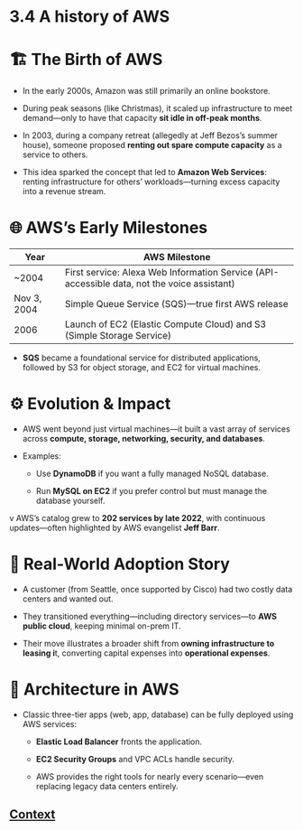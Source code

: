 # 3.4 A history of AWS 
 
 # 🏗️ The Birth of AWS
* In the early 2000s, Amazon was still primarily an online bookstore.

* During peak seasons (like Christmas), it scaled up infrastructure to meet demand—only to have that capacity **sit idle in off-peak months**.

* In 2003, during a company retreat (allegedly at Jeff Bezos’s summer house), someone proposed **renting out spare compute capacity** as a service to others.

* This idea sparked the concept that led to **Amazon Web Services**: renting infrastructure for others’ workloads—turning excess capacity into a revenue stream.

# 🌐 AWS’s Early Milestones

| Year           | AWS Milestone                                                                 |
|----------------|--------------------------------------------------------------------------------|
| ~2004          | First service: Alexa Web Information Service (API-accessible data, not the voice assistant) |
| Nov 3, 2004    | Simple Queue Service (SQS)—true first AWS release                             |
| 2006           | Launch of EC2 (Elastic Compute Cloud) and S3 (Simple Storage Service)         |

* **SQS** became a foundational service for distributed applications, followed by S3 for object storage, and EC2 for virtual machines.

# ⚙️ Evolution & Impact
* AWS went beyond just virtual machines—it built a vast array of services across **compute, storage, networking, security, and databases**.

* Examples:

    - Use **DynamoDB** if you want a fully managed NoSQL database.

    - Run **MySQL on EC2** if you prefer control but must manage the database yourself.

v AWS’s catalog grew to **202 services by late 2022**, with continuous updates—often highlighted by AWS evangelist **Jeff Barr**.

# 🧨 Real-World Adoption Story
* A customer (from Seattle, once supported by Cisco) had two costly data centers and wanted out.

* They transitioned everything—including directory services—to **AWS public cloud**, keeping minimal on-prem IT.

* Their move illustrates a broader shift from **owning infrastructure to leasing i**t, converting capital expenses into **operational expenses**.

# 🧱 Architecture in AWS
* Classic three-tier apps (web, app, database) can be fully deployed using AWS services:

    - **Elastic Load Balancer** fronts the application.

    - **EC2 Security Groups** and VPC ACLs handle security.

    - AWS provides the right tools for nearly every scenario—even replacing legacy data centers entirely.
 
 ## [Context](./../context.md)